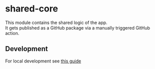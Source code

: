 # shared-core
This module contains the shared logic of the app.  
It gets published as a GitHub package via a manually triggered GitHub action.

## Development
For local development see [this guide](https://kmmbridge.touchlab.co/docs/spm/IOS_LOCAL_DEV_SPM)
